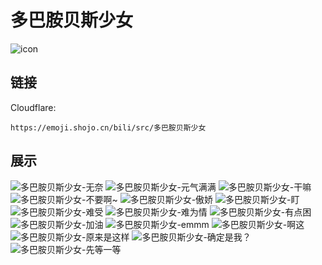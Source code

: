 # 多巴胺贝斯少女
![icon](https://emoji.shojo.cn/bili/src/多巴胺贝斯少女/icon.png)
## 链接
Cloudflare:
```
https://emoji.shojo.cn/bili/src/多巴胺贝斯少女
```
## 展示
![多巴胺贝斯少女-无奈](https://emoji.shojo.cn/bili/src/多巴胺贝斯少女/多巴胺贝斯少女-无奈.png)
![多巴胺贝斯少女-元气满满](https://emoji.shojo.cn/bili/src/多巴胺贝斯少女/多巴胺贝斯少女-元气满满.png)
![多巴胺贝斯少女-干嘛](https://emoji.shojo.cn/bili/src/多巴胺贝斯少女/多巴胺贝斯少女-干嘛.png)
![多巴胺贝斯少女-不要啊~](https://emoji.shojo.cn/bili/src/多巴胺贝斯少女/多巴胺贝斯少女-不要啊~.png)
![多巴胺贝斯少女-傲娇](https://emoji.shojo.cn/bili/src/多巴胺贝斯少女/多巴胺贝斯少女-傲娇.png)
![多巴胺贝斯少女-盯](https://emoji.shojo.cn/bili/src/多巴胺贝斯少女/多巴胺贝斯少女-盯.png)
![多巴胺贝斯少女-难受](https://emoji.shojo.cn/bili/src/多巴胺贝斯少女/多巴胺贝斯少女-难受.png)
![多巴胺贝斯少女-难为情](https://emoji.shojo.cn/bili/src/多巴胺贝斯少女/多巴胺贝斯少女-难为情.png)
![多巴胺贝斯少女-有点困](https://emoji.shojo.cn/bili/src/多巴胺贝斯少女/多巴胺贝斯少女-有点困.png)
![多巴胺贝斯少女-加油](https://emoji.shojo.cn/bili/src/多巴胺贝斯少女/多巴胺贝斯少女-加油.png)
![多巴胺贝斯少女-emmm](https://emoji.shojo.cn/bili/src/多巴胺贝斯少女/多巴胺贝斯少女-emmm.png)
![多巴胺贝斯少女-啊这](https://emoji.shojo.cn/bili/src/多巴胺贝斯少女/多巴胺贝斯少女-啊这.png)
![多巴胺贝斯少女-原来是这样](https://emoji.shojo.cn/bili/src/多巴胺贝斯少女/多巴胺贝斯少女-原来是这样.png)
![多巴胺贝斯少女-确定是我？](https://emoji.shojo.cn/bili/src/多巴胺贝斯少女/多巴胺贝斯少女-确定是我？.png)
![多巴胺贝斯少女-先等一等](https://emoji.shojo.cn/bili/src/多巴胺贝斯少女/多巴胺贝斯少女-先等一等.png)
